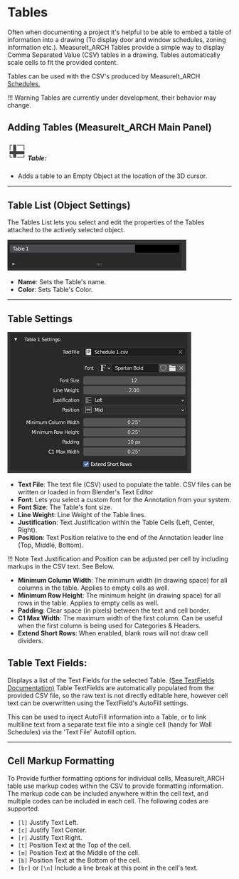 # Tables

Often when documenting a project it's helpful to be able to embed a table of information into a drawing (To display door and window schedules, zoning information etc.). MeasureIt_ARCH Tables provide a simple way to display Comma Separated Value (CSV) tables in a drawing. Tables automatically scale cells to fit the provided content.

Tables can be used with the CSV's produced by MeasureIt_ARCH [Schedules.](schedules.md)


!!! Warning
    Tables are currently under development, their behavior may change.

## Adding Tables (MeasureIt_ARCH Main Panel)

##### ![image](../icons/bi__spreadsheet.png) Table:
 * Adds a table to an Empty Object at the location of the 3D cursor.

---

## Table List (Object Settings)

The Tables List lets you select and edit the properties of the Tables attached to the actively selected object.

![image](images/ui-table-list.JPG)

 * __Name__: Sets the Table's name.
 * __Color__: Sets Table's Color.


---

## Table Settings

![image](images/ui-table-settings.JPG)

 * __Text File__: The text file (CSV) used to populate the table. CSV files can be written or loaded in from Blender's Text Editor
 * __Font__: Lets you select a custom font for the Annotation from your system.
 * __Font Size__: The Table's font size.
 * __Line Weight__: Line Weight of the Table lines.
 * __Justification__: Text Justification within the Table Cells (Left, Center, Right).
 * __Position__: Text Position relative to the end of the Annotation leader line (Top, Middle, Bottom).

!!! Note
    Text Justification and Position can be adjusted per cell by including markups in the CSV text. See Below.

 * __Minimum Column Width__: The minimum width (in drawing space) for all columns in the table. Applies to empty cells as well.
 * __Minimum Row Height__: The minimum height (in drawing space) for all rows in the table. Applies to empty cells as well.
 * __Padding__: Clear space (in pixels) between the text and cell border.
 * __C1 Max Width__: The maximum width of the first column. Can be useful when the first column is being used for Categories & Headers.
 * __Extend Short Rows__: When enabled, blank rows will not draw cell dividers.

## Table Text Fields:
Displays a list of the Text Fields for the selected Table. [(See TextFields Documentation)](textfields.md)
Table TextFields are automatically populated from the provided CSV file, so the raw text is not directly editable here, however cell text can be overwritten using the TextField's AutoFill settings. 

This can be used to inject AutoFill information into a Table, or to link multiline text from a separate text file into a single cell (handy for Wall Schedules) via the 'Text File' Autofill option.

---

## Cell Markup Formatting

To Provide further formatting options for individual cells, MeasureIt_ARCH table use markup codes within the CSV to provide formatting information. The markup code can be included anywhere within the cell text, and multiple codes can be included in each cell. The following codes are supported.

* `[l]` Justify Text Left.
* `[c]` Justify Text Center.
* `[r]` Justify Text Right.
* `[t]` Position Text at the Top of the cell.
* `[m]` Position Text at the Middle of the cell.
* `[b]` Position Text at the Bottom of the cell.
* `[br]` or `[\n]` Include a line break at this point in the cell's text.
